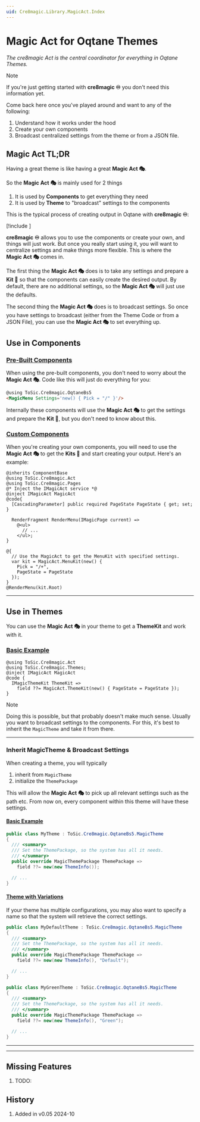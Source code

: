 ```yaml
---
uid: Cre8magic.Library.MagicAct.Index
---
```


# Magic Act for Oqtane Themes

_The cre8magic Act is the central coordinator for everything in Oqtane Themes._

> [!NOTE]
> If you're just getting started with **cre8magic ♾️**
> you don't need this information yet.
>
> Come back here once you've played around and want to any of the following:
>
> 1. Understand how it works under the hood
> 1. Create your own components
> 1. Broadcast centralized settings from the theme or from a JSON file.

## Magic Act TL;DR

Having a great theme is like having a great **Magic Act 🎭**.

So the **Magic Act 🎭** is mainly used for 2 things

1. It is used by **Components** to get everything they need
1. It is used by **Theme** to "broadcast" settings to the components

This is the typical process of creating output in Oqtane with **cre8magic ♾️**:

[!include [](../shared/_magic-process-in-a-nutshell.md)]

**cre8magic ♾️** allows you to use the components or create your own, and things will just work.
But once you really start using it, you will want to centralize settings and make things more flexible.
This is where the **Magic Act 🎭** comes in.

The first thing the **Magic Act 🎭** does is to take any settings and prepare a **Kit 🧰**
so that the components can easily create the desired output.
By default, there are no additional settings, so the **Magic Act 🎭** will just use the defaults.

The second thing the **Magic Act 🎭** does is to broadcast settings.
So once you have settings to broadcast (either from the Theme Code or from a JSON File),
you can use the **Magic Act 🎭** to set everything up.

## Use in Components

### [Pre-Built Components](#tab/pre-built-components)

When using the pre-built components, you don't need to worry about the **Magic Act 🎭**.
Code like this will just do everything for you:

```html
@using ToSic.Cre8magic.OqtaneBs5
<MagicMenu Settings='new() { Pick = "/" }'/>
```

Internally these components will use the **Magic Act 🎭** to get the settings and prepare the **Kit 🧰**,
but you don't need to know about this.

### [Custom Components](#tab/custom-components)

When you're creating your own components,
you will need to use the **Magic Act 🎭** to get the **Kits 🧰**
and start creating your output.
Here's an example:

```razor
@inherits ComponentBase
@using ToSic.Cre8magic.Act
@using ToSic.Cre8magic.Pages
@* Inject the IMagicAct service *@
@inject IMagicAct MagicAct
@code{
  [CascadingParameter] public required PageState PageState { get; set; }

  RenderFragment RenderMenu(IMagicPage current) =>
    @<ul>
      // ...
    </ul>;
}

@{
  // Use the MagicAct to get the MenuKit with specified settings.
  var kit = MagicAct.MenuKit(new() {
    Pick = "/+",
    PageState = PageState
  });
}
@RenderMenu(kit.Root)
```

---

## Use in Themes

You can use the **Magic Act 🎭** in your theme to get a **ThemeKit** and work with it.

### [Basic Example](#tab/basic-example)

```razor
@using ToSic.Cre8magic.Act
@using ToSic.Cre8magic.Themes;
@inject IMagicAct MagicAct
@code {
  IMagicThemeKit ThemeKit =>
    field ??= MagicAct.ThemeKit(new() { PageState = PageState });
}
```

> [!NOTE]
> Doing this is possible, but that probably doesn't make much sense.
> Usually you want to broadcast settings to the components.
> For this, it's best to inherit the `MagicTheme` and take it from there.

---

### Inherit MagicTheme & Broadcast Settings

When creating a theme, you will typically

1. inherit from `MagicTheme`
1. initialize the `ThemePackage`

This will allow the **Magic Act 🎭** to pick up all relevant settings such as the path etc.
From now on, every component within this theme will have these settings.

#### [Basic Example](#tab/theme-single-package)

```c#
public class MyTheme : ToSic.Cre8magic.OqtaneBs5.MagicTheme
{
  /// <summary>
  /// Set the ThemePackage, so the system has all it needs.
  /// </summary>
  public override MagicThemePackage ThemePackage =>
    field ??= new(new ThemeInfo());

  // ...
}
```

#### [Theme with Variations](#tab/theme-with-variations)

If your theme has multiple configurations, you may also want to specify
a name so that the system will retrieve the correct settings.

```c#
public class MyDefaultTheme : ToSic.Cre8magic.OqtaneBs5.MagicTheme
{
  /// <summary>
  /// Set the ThemePackage, so the system has all it needs.
  /// </summary>
  public override MagicThemePackage ThemePackage =>
    field ??= new(new ThemeInfo(), "Default");

  // ...
}
```

```c#
public class MyGreenTheme : ToSic.Cre8magic.OqtaneBs5.MagicTheme
{
  /// <summary>
  /// Set the ThemePackage, so the system has all it needs.
  /// </summary>
  public override MagicThemePackage ThemePackage =>
    field ??= new(new ThemeInfo(), "Green");

  // ...
}
```




---

---

## Missing Features

1. TODO:

## History

1. Added in v0.05 2024-10
